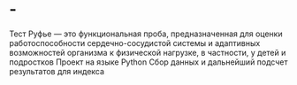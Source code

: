 # -
 Тест Руфье  — это функциональная проба, предназначенная для оценки работоспособности сердечно-сосудистой системы и адаптивных возможностей организма к физической нагрузке, в частности, у детей и подростков
Проект на языке Python
Сбор данных и дальнейший подсчет результатов для индекса

